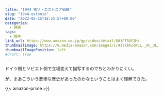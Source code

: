 ```yaml
---
title: "1944 独ソ・エストニア戦線"
slug: "1944-estonia"
date: "2023-05-15T18:25:54+09:00"
categories:
  - 映画
tags:
  - 戦争
link_url: https://www.amazon.co.jp/gp/video/detail/B01FT5GF2M/
thumbnailImage: https://m.media-amazon.com/images/I/91lkbhcoWCL._AC_UL320_.jpg
thumbnailImagePosition: left
#draft: true
---
```

ドイツ側とソビエト側で立場変えて描写するのでちとわかりにくい。
<!--more-->
が、まあこういう悲惨な歴史があったのかなということはよく理解できた。

{{< amazon-prime >}}
